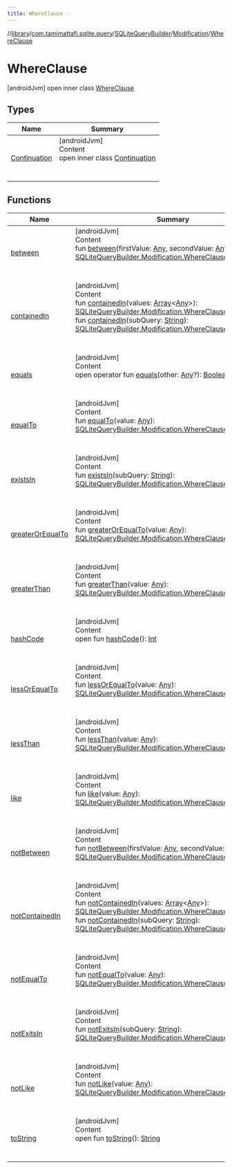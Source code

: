 ```yaml
---
title: WhereClause -
---
```

//[library](../../../../index.md)/[com.tamimattafi.sqlite.query](../../../index.md)/[SQLiteQueryBuilder](../../index.md)/[Modification](../index.md)/[WhereClause](index.md)



# WhereClause  
 [androidJvm] open inner class [WhereClause](index.md)   


## Types  
  
|  Name|  Summary| 
|---|---|
| <a name="com.tamimattafi.sqlite.query/SQLiteQueryBuilder.Modification.WhereClause.Continuation///PointingToDeclaration/"></a>[Continuation](-continuation/index.md)| <a name="com.tamimattafi.sqlite.query/SQLiteQueryBuilder.Modification.WhereClause.Continuation///PointingToDeclaration/"></a>[androidJvm]  <br>Content  <br>open inner class [Continuation](-continuation/index.md)  <br><br><br>


## Functions  
  
|  Name|  Summary| 
|---|---|
| <a name="com.tamimattafi.sqlite.query/SQLiteQueryBuilder.Modification.WhereClause/between/#kotlin.Any#kotlin.Any/PointingToDeclaration/"></a>[between](between.md)| <a name="com.tamimattafi.sqlite.query/SQLiteQueryBuilder.Modification.WhereClause/between/#kotlin.Any#kotlin.Any/PointingToDeclaration/"></a>[androidJvm]  <br>Content  <br>fun [between](between.md)(firstValue: [Any](https://kotlinlang.org/api/latest/jvm/stdlib/kotlin/-any/index.html), secondValue: [Any](https://kotlinlang.org/api/latest/jvm/stdlib/kotlin/-any/index.html)): [SQLiteQueryBuilder.Modification.WhereClause.Continuation](-continuation/index.md)  <br><br><br>
| <a name="com.tamimattafi.sqlite.query/SQLiteQueryBuilder.Modification.WhereClause/containedIn/#kotlin.Array[kotlin.Any]/PointingToDeclaration/"></a>[containedIn](contained-in.md)| <a name="com.tamimattafi.sqlite.query/SQLiteQueryBuilder.Modification.WhereClause/containedIn/#kotlin.Array[kotlin.Any]/PointingToDeclaration/"></a>[androidJvm]  <br>Content  <br>fun [containedIn](contained-in.md)(values: [Array](https://kotlinlang.org/api/latest/jvm/stdlib/kotlin/-array/index.html)<[Any](https://kotlinlang.org/api/latest/jvm/stdlib/kotlin/-any/index.html)>): [SQLiteQueryBuilder.Modification.WhereClause.Continuation](-continuation/index.md)  <br>fun [containedIn](contained-in.md)(subQuery: [String](https://kotlinlang.org/api/latest/jvm/stdlib/kotlin/-string/index.html)): [SQLiteQueryBuilder.Modification.WhereClause.Continuation](-continuation/index.md)  <br><br><br>
| <a name="kotlin/Any/equals/#kotlin.Any?/PointingToDeclaration/"></a>[equals](../../../-s-q-lite-query-utils/index.md#%5Bkotlin%2FAny%2Fequals%2F%23kotlin.Any%3F%2FPointingToDeclaration%2F%5D%2FFunctions%2F-2129247523)| <a name="kotlin/Any/equals/#kotlin.Any?/PointingToDeclaration/"></a>[androidJvm]  <br>Content  <br>open operator fun [equals](../../../-s-q-lite-query-utils/index.md#%5Bkotlin%2FAny%2Fequals%2F%23kotlin.Any%3F%2FPointingToDeclaration%2F%5D%2FFunctions%2F-2129247523)(other: [Any](https://kotlinlang.org/api/latest/jvm/stdlib/kotlin/-any/index.html)?): [Boolean](https://kotlinlang.org/api/latest/jvm/stdlib/kotlin/-boolean/index.html)  <br><br><br>
| <a name="com.tamimattafi.sqlite.query/SQLiteQueryBuilder.Modification.WhereClause/equalTo/#kotlin.Any/PointingToDeclaration/"></a>[equalTo](equal-to.md)| <a name="com.tamimattafi.sqlite.query/SQLiteQueryBuilder.Modification.WhereClause/equalTo/#kotlin.Any/PointingToDeclaration/"></a>[androidJvm]  <br>Content  <br>fun [equalTo](equal-to.md)(value: [Any](https://kotlinlang.org/api/latest/jvm/stdlib/kotlin/-any/index.html)): [SQLiteQueryBuilder.Modification.WhereClause.Continuation](-continuation/index.md)  <br><br><br>
| <a name="com.tamimattafi.sqlite.query/SQLiteQueryBuilder.Modification.WhereClause/existsIn/#kotlin.String/PointingToDeclaration/"></a>[existsIn](exists-in.md)| <a name="com.tamimattafi.sqlite.query/SQLiteQueryBuilder.Modification.WhereClause/existsIn/#kotlin.String/PointingToDeclaration/"></a>[androidJvm]  <br>Content  <br>fun [existsIn](exists-in.md)(subQuery: [String](https://kotlinlang.org/api/latest/jvm/stdlib/kotlin/-string/index.html)): [SQLiteQueryBuilder.Modification.WhereClause.Continuation](-continuation/index.md)  <br><br><br>
| <a name="com.tamimattafi.sqlite.query/SQLiteQueryBuilder.Modification.WhereClause/greaterOrEqualTo/#kotlin.Any/PointingToDeclaration/"></a>[greaterOrEqualTo](greater-or-equal-to.md)| <a name="com.tamimattafi.sqlite.query/SQLiteQueryBuilder.Modification.WhereClause/greaterOrEqualTo/#kotlin.Any/PointingToDeclaration/"></a>[androidJvm]  <br>Content  <br>fun [greaterOrEqualTo](greater-or-equal-to.md)(value: [Any](https://kotlinlang.org/api/latest/jvm/stdlib/kotlin/-any/index.html)): [SQLiteQueryBuilder.Modification.WhereClause.Continuation](-continuation/index.md)  <br><br><br>
| <a name="com.tamimattafi.sqlite.query/SQLiteQueryBuilder.Modification.WhereClause/greaterThan/#kotlin.Any/PointingToDeclaration/"></a>[greaterThan](greater-than.md)| <a name="com.tamimattafi.sqlite.query/SQLiteQueryBuilder.Modification.WhereClause/greaterThan/#kotlin.Any/PointingToDeclaration/"></a>[androidJvm]  <br>Content  <br>fun [greaterThan](greater-than.md)(value: [Any](https://kotlinlang.org/api/latest/jvm/stdlib/kotlin/-any/index.html)): [SQLiteQueryBuilder.Modification.WhereClause.Continuation](-continuation/index.md)  <br><br><br>
| <a name="kotlin/Any/hashCode/#/PointingToDeclaration/"></a>[hashCode](../../../-s-q-lite-query-utils/index.md#%5Bkotlin%2FAny%2FhashCode%2F%23%2FPointingToDeclaration%2F%5D%2FFunctions%2F-2129247523)| <a name="kotlin/Any/hashCode/#/PointingToDeclaration/"></a>[androidJvm]  <br>Content  <br>open fun [hashCode](../../../-s-q-lite-query-utils/index.md#%5Bkotlin%2FAny%2FhashCode%2F%23%2FPointingToDeclaration%2F%5D%2FFunctions%2F-2129247523)(): [Int](https://kotlinlang.org/api/latest/jvm/stdlib/kotlin/-int/index.html)  <br><br><br>
| <a name="com.tamimattafi.sqlite.query/SQLiteQueryBuilder.Modification.WhereClause/lessOrEqualTo/#kotlin.Any/PointingToDeclaration/"></a>[lessOrEqualTo](less-or-equal-to.md)| <a name="com.tamimattafi.sqlite.query/SQLiteQueryBuilder.Modification.WhereClause/lessOrEqualTo/#kotlin.Any/PointingToDeclaration/"></a>[androidJvm]  <br>Content  <br>fun [lessOrEqualTo](less-or-equal-to.md)(value: [Any](https://kotlinlang.org/api/latest/jvm/stdlib/kotlin/-any/index.html)): [SQLiteQueryBuilder.Modification.WhereClause.Continuation](-continuation/index.md)  <br><br><br>
| <a name="com.tamimattafi.sqlite.query/SQLiteQueryBuilder.Modification.WhereClause/lessThan/#kotlin.Any/PointingToDeclaration/"></a>[lessThan](less-than.md)| <a name="com.tamimattafi.sqlite.query/SQLiteQueryBuilder.Modification.WhereClause/lessThan/#kotlin.Any/PointingToDeclaration/"></a>[androidJvm]  <br>Content  <br>fun [lessThan](less-than.md)(value: [Any](https://kotlinlang.org/api/latest/jvm/stdlib/kotlin/-any/index.html)): [SQLiteQueryBuilder.Modification.WhereClause.Continuation](-continuation/index.md)  <br><br><br>
| <a name="com.tamimattafi.sqlite.query/SQLiteQueryBuilder.Modification.WhereClause/like/#kotlin.Any/PointingToDeclaration/"></a>[like](like.md)| <a name="com.tamimattafi.sqlite.query/SQLiteQueryBuilder.Modification.WhereClause/like/#kotlin.Any/PointingToDeclaration/"></a>[androidJvm]  <br>Content  <br>fun [like](like.md)(value: [Any](https://kotlinlang.org/api/latest/jvm/stdlib/kotlin/-any/index.html)): [SQLiteQueryBuilder.Modification.WhereClause.Continuation](-continuation/index.md)  <br><br><br>
| <a name="com.tamimattafi.sqlite.query/SQLiteQueryBuilder.Modification.WhereClause/notBetween/#kotlin.Any#kotlin.Any/PointingToDeclaration/"></a>[notBetween](not-between.md)| <a name="com.tamimattafi.sqlite.query/SQLiteQueryBuilder.Modification.WhereClause/notBetween/#kotlin.Any#kotlin.Any/PointingToDeclaration/"></a>[androidJvm]  <br>Content  <br>fun [notBetween](not-between.md)(firstValue: [Any](https://kotlinlang.org/api/latest/jvm/stdlib/kotlin/-any/index.html), secondValue: [Any](https://kotlinlang.org/api/latest/jvm/stdlib/kotlin/-any/index.html)): [SQLiteQueryBuilder.Modification.WhereClause.Continuation](-continuation/index.md)  <br><br><br>
| <a name="com.tamimattafi.sqlite.query/SQLiteQueryBuilder.Modification.WhereClause/notContainedIn/#kotlin.Array[kotlin.Any]/PointingToDeclaration/"></a>[notContainedIn](not-contained-in.md)| <a name="com.tamimattafi.sqlite.query/SQLiteQueryBuilder.Modification.WhereClause/notContainedIn/#kotlin.Array[kotlin.Any]/PointingToDeclaration/"></a>[androidJvm]  <br>Content  <br>fun [notContainedIn](not-contained-in.md)(values: [Array](https://kotlinlang.org/api/latest/jvm/stdlib/kotlin/-array/index.html)<[Any](https://kotlinlang.org/api/latest/jvm/stdlib/kotlin/-any/index.html)>): [SQLiteQueryBuilder.Modification.WhereClause.Continuation](-continuation/index.md)  <br>fun [notContainedIn](not-contained-in.md)(subQuery: [String](https://kotlinlang.org/api/latest/jvm/stdlib/kotlin/-string/index.html)): [SQLiteQueryBuilder.Modification.WhereClause.Continuation](-continuation/index.md)  <br><br><br>
| <a name="com.tamimattafi.sqlite.query/SQLiteQueryBuilder.Modification.WhereClause/notEqualTo/#kotlin.Any/PointingToDeclaration/"></a>[notEqualTo](not-equal-to.md)| <a name="com.tamimattafi.sqlite.query/SQLiteQueryBuilder.Modification.WhereClause/notEqualTo/#kotlin.Any/PointingToDeclaration/"></a>[androidJvm]  <br>Content  <br>fun [notEqualTo](not-equal-to.md)(value: [Any](https://kotlinlang.org/api/latest/jvm/stdlib/kotlin/-any/index.html)): [SQLiteQueryBuilder.Modification.WhereClause.Continuation](-continuation/index.md)  <br><br><br>
| <a name="com.tamimattafi.sqlite.query/SQLiteQueryBuilder.Modification.WhereClause/notExitsIn/#kotlin.String/PointingToDeclaration/"></a>[notExitsIn](not-exits-in.md)| <a name="com.tamimattafi.sqlite.query/SQLiteQueryBuilder.Modification.WhereClause/notExitsIn/#kotlin.String/PointingToDeclaration/"></a>[androidJvm]  <br>Content  <br>fun [notExitsIn](not-exits-in.md)(subQuery: [String](https://kotlinlang.org/api/latest/jvm/stdlib/kotlin/-string/index.html)): [SQLiteQueryBuilder.Modification.WhereClause.Continuation](-continuation/index.md)  <br><br><br>
| <a name="com.tamimattafi.sqlite.query/SQLiteQueryBuilder.Modification.WhereClause/notLike/#kotlin.Any/PointingToDeclaration/"></a>[notLike](not-like.md)| <a name="com.tamimattafi.sqlite.query/SQLiteQueryBuilder.Modification.WhereClause/notLike/#kotlin.Any/PointingToDeclaration/"></a>[androidJvm]  <br>Content  <br>fun [notLike](not-like.md)(value: [Any](https://kotlinlang.org/api/latest/jvm/stdlib/kotlin/-any/index.html)): [SQLiteQueryBuilder.Modification.WhereClause.Continuation](-continuation/index.md)  <br><br><br>
| <a name="kotlin/Any/toString/#/PointingToDeclaration/"></a>[toString](../../../-s-q-lite-query-utils/index.md#%5Bkotlin%2FAny%2FtoString%2F%23%2FPointingToDeclaration%2F%5D%2FFunctions%2F-2129247523)| <a name="kotlin/Any/toString/#/PointingToDeclaration/"></a>[androidJvm]  <br>Content  <br>open fun [toString](../../../-s-q-lite-query-utils/index.md#%5Bkotlin%2FAny%2FtoString%2F%23%2FPointingToDeclaration%2F%5D%2FFunctions%2F-2129247523)(): [String](https://kotlinlang.org/api/latest/jvm/stdlib/kotlin/-string/index.html)  <br><br><br>

